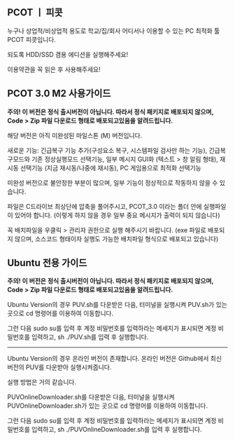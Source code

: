 PCOT ㅣ 피콧
----------------------------

누구나 상업적/비상업적 용도로
학교/집/회사 어디서나 이용할 수 있는 PC 최적화 툴 PCOT 피콧입니다.


되도록 HDD/SSD 겸용 에디션을 실행해주세요!

이용약관을 꼭 읽은 후 사용해주세요!


PCOT 3.0 M2 사용가이드
------------------------------

**주의! 이 버전은 정식 출시버전이 아닙니다. 따라서 정식 패키지로 배포되지 않으며, Code > Zip 파일 다운로드 형태로 배포되고있음을 알려드립니다.**


해당 버전은 아직 미완성된 마일스톤 (M) 버전입니다.

새로운 기능: 긴급복구 기능 추가(구성요소 복구, 시스템파일 검사만 하는 기능), 긴급복구모드와 기존 정상실행모드 선택기능, 일부 메시지 GUI화 (텍스트 > 창 알림 형태), 재시동 선택기능 (지금 재시동/나중에 재시동), PC 게임용으로 최적화 선택기능

미완성 버전으로 불안정한 부분이 많으며, 일부 기능이 정상적으로 작동하지 않을 수 있습니다.

파일은 C드라이브 최상단에 압축을 풀어주시고, PCOT_3.0 이라는 폴더 안에 실행파일이 있어야 합니다. (이렇게 하지 않을 경우 일부 중요 메시지가 출력이 되지 않습니다)

꼭 배치파일을 우클릭 > 관리자 권한으로 실행 해주시기 바랍니다. (exe 파일로 배포되지 않으며, 소스코드 형태이자 실행도 가능한 배치파일 형식으로 배포되고 있습니다)


Ubuntu 전용 가이드
-----------------------------

**주의! 이 버전은 정식 출시버전이 아닙니다. 따라서 정식 패키지로 배포되지 않으며, Code > Zip 파일 다운로드 형태로 배포되고있음을 알려드립니다.**


Ubuntu Version의 경우 PUV.sh를 다운받은 다음, 터미널을 실행시켜 PUV.sh가 있는 곳으로 cd 명령어를 이용하여 이동합니다.

그런 다음 sudo su를 입력 후 계정 비밀번호를 입력하라는 메세지가 표시되면 계정 비밀번호를 입력하고, sh ./PUV.sh를 입력 후 실행합니다.

-----------------------------

Ubuntu Version의 경우 온라인 버전이 존재합니다. 온라인 버전은 Github에서 최신 버전의 PUV를 다운받아 실행시켜줍니다.

실행 방법은 거의 같습니다.

PUVOnlineDownloader.sh를 다운받은 다음, 터미널을 실행시켜 PUVOnlineDownloader.sh가 있는 곳으로 cd 명령어를 이용하여 이동합니다.

그런 다음 sudo su를 입력 후 계정 비밀번호를 입력하라는 메세지가 표시되면 계정 비밀번호를 입력하고, sh ./PUVOnlineDownloader.sh를 입력 후 실행합니다.

